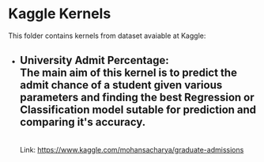 # Kaggle Kernels
This folder contains kernels from dataset avaiable at Kaggle:
* ## University Admit Percentage: <br>  The main aim of this kernel is to predict the admit chance of a student given various parameters and                                       finding the best Regression or Classification model sutable for prediction and comparing it's accuracy.</br>
  <br>Link: https://www.kaggle.com/mohansacharya/graduate-admissions</br>
